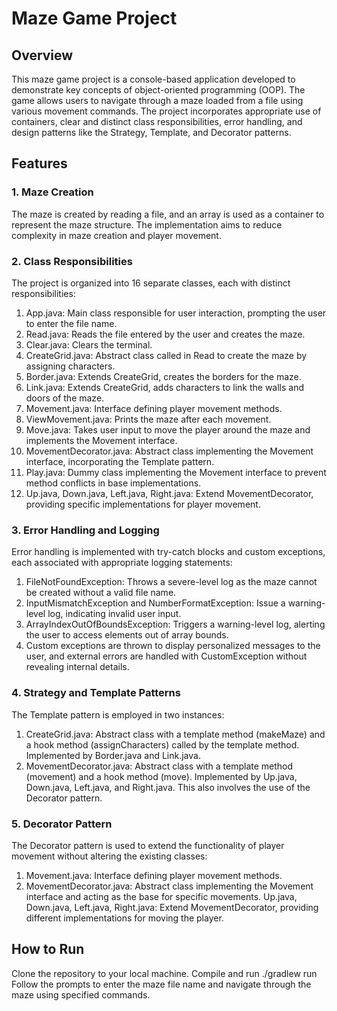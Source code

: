 # Maze Game Project 

## Overview
This maze game project is a console-based application developed to demonstrate key concepts of object-oriented programming (OOP). The game allows users to navigate through a maze loaded from a file using various movement commands. The project incorporates appropriate use of containers, clear and distinct class responsibilities, error handling, and design patterns like the Strategy, Template, and Decorator patterns.

## Features

### 1. Maze Creation
The maze is created by reading a file, and an array is used as a container to represent the maze structure. The implementation aims to reduce complexity in maze creation and player movement.

### 2. Class Responsibilities
The project is organized into 16 separate classes, each with distinct responsibilities:
1. App.java: Main class responsible for user interaction, prompting the user to enter the file name.
2. Read.java: Reads the file entered by the user and creates the maze.
3. Clear.java: Clears the terminal.
4. CreateGrid.java: Abstract class called in Read to create the maze by assigning characters.
5. Border.java: Extends CreateGrid, creates the borders for the maze.
6. Link.java: Extends CreateGrid, adds characters to link the walls and doors of the maze.
7. Movement.java: Interface defining player movement methods.
8. ViewMovement.java: Prints the maze after each movement.
9. Move.java: Takes user input to move the player around the maze and implements the Movement interface.
10. MovementDecorator.java: Abstract class implementing the Movement interface, incorporating the Template pattern.
11. Play.java: Dummy class implementing the Movement interface to prevent method conflicts in base implementations.
12. Up.java, Down.java, Left.java, Right.java: Extend MovementDecorator, providing specific implementations for player movement.
    
### 3. Error Handling and Logging
Error handling is implemented with try-catch blocks and custom exceptions, each associated with appropriate logging statements:

1. FileNotFoundException: Throws a severe-level log as the maze cannot be created without a valid file name.
2. InputMismatchException and NumberFormatException: Issue a warning-level log, indicating invalid user input.
3. ArrayIndexOutOfBoundsException: Triggers a warning-level log, alerting the user to access elements out of array bounds.
4. Custom exceptions are thrown to display personalized messages to the user, and external errors are handled with CustomException without revealing internal details.

### 4. Strategy and Template Patterns
The Template pattern is employed in two instances:

1. CreateGrid.java: Abstract class with a template method (makeMaze) and a hook method (assignCharacters) called by the template method. Implemented by Border.java and Link.java.
2. MovementDecorator.java: Abstract class with a template method (movement) and a hook method (move). Implemented by Up.java, Down.java, Left.java, and Right.java. This also involves the use of the Decorator pattern.
   
### 5. Decorator Pattern
The Decorator pattern is used to extend the functionality of player movement without altering the existing classes:
1. Movement.java: Interface defining player movement methods.
2. MovementDecorator.java: Abstract class implementing the Movement interface and acting as the base for specific movements.
Up.java, Down.java, Left.java, Right.java: Extend MovementDecorator, providing different implementations for moving the player.

## How to Run
Clone the repository to your local machine.
Compile and run ./gradlew run 
Follow the prompts to enter the maze file name and navigate through the maze using specified commands.
